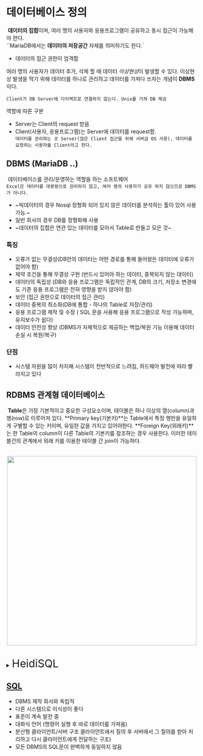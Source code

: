 # 데이터베이스 정의
&nbsp;**데이터의 집합**이며, 여러 명의 사용자와 응용프로그램이 공유하고 동시 접근이 가능해야 한다.<br>
``MariaDB에서는 **데이터의 저장공간** 자체를 의미하기도 한다.`
+ 데이터의 접근 권한이 엄격함 <br>


여러 명의 사용자가 데이터 추가, 삭제 할 때 데이터 *이상현상*이 발생할 수 있다. 이상현상 발생을 막기 위해 데이터를 하나로 관리하고 데이터를 가져다 쓰자는 개념이 **DBMS**이다.<br>

`Client가 DB Server에 다이렉트로 연결하지 않는다. Unix를 거쳐 DB 제공`

역할에 따른 구분
- Server는 Client의 request 받음
- Client(사용자, 응용프로그램)는 Server에 데이터를 request함.<br>
`데이터를 관리하는 곳 Server(많은 Client 접근을 위해 서버급 OS 사용), 데이터를 요청하는 사용자를 Client라고 한다.`


## DBMS (MariaDB ..)
&nbsp;데이터베이스를 관리/운영하는 역할을 하는 소프트웨어<br>
`Excel은 데이터를 대용량으로 관리하지 않고, 여러 명의 사용자가 공유 하지 않으므로 DBMS가 아니다.`

+ ~빅데이터의 경우 Nosql 정형화 되어 있지 않은 데이터를 분석하는 툴이 있어 사용가능.~
+ 일반 회사의 경우 DB를 정형화해 사용
+ ~데이터의 집합은 연관 있는 데이터를 모아서 Table로 만들고 모은 것~

### 특징
- 오류가 없는 무결성(DB안의 데이터는 어떤 경로를 통해 들어왔든 데이터에 오류가 없어야 함)
- 제약 조건을 통해 무결성 구현 (반드시 있어야 하는 데이터, 중복되지 않는 데이터)
- 데이터의 독립성 (DB와 응용 프로그램은 독립적인 관계, DB의 크기, 저장소 변경에도 기존 응용 프로그램은 전혀 영향을 받지 않아야 함)
- 보안 (접근 권한으로 데이터의 접근 관리)
- 데이터 중복의 최소화(DB에 통합 - 하나의 Table로 저장/관리)
- 응용 프로그램 제작 및 수정 ( SQL 문을 사용해 응용 프로그램으로 작성 가능하며, 유지보수가 쉽다)
- 데이터 안전성 향상 (DBMS가 자체적으로 제공하는 백업/복원 기능 이용해 데이터 손실 시 복원/복구)

### 단점
- 시스템 자원을 많이 차지해 시스템이 전반적으로 느려짐, 하드웨어 발전에 따라 빨라지고 있다

## RDBMS 관계형 데이터베이스
&nbsp;**Table**은 가장 기본적이고 중요한 구성요소이며, 테이블은 하나 이상의 열(column)과 행(row)로 이루어져 있다.&nbsp;**Primary key(기본키)**는 Table에서 특정 행만을 유일하게 구별할 수 있는 키이며, 유일한 값을 가지고 있어야한다.&nbsp;**Foreign Key(외래키)**는 한 Table의 column이 다른 Table의 기본키를 참조하는 경우 사용한다. 이러한 테이블간의 관계에서 외래 키를 이용한 테이블 간 join이 가능하다.<br><br>
<p align="center"><img src="https://img1.daumcdn.net/thumb/R1280x0/?scode=mtistory2&fname=https%3A%2F%2Fblog.kakaocdn.net%2Fdn%2Fdthgnu%2Fbtsc1vzNtqf%2FcdntQvkYPIAjkxXij6wF7K%2Fimg.png" width="500" height="500"></p><br>

<details>
<summary> <span style="font-size:200%">HeidiSQL</span></summary>

<!--summary 아래 빈칸 공백 두고 내용을 적는공간-->
<br>하이디SQL은 여러 종류의 DBMS를 하나의 Tool로 관리하고 편집할 수 있으며, DBMS가 아닌 DB 관리 도구이다. (MariaDB, MySQL, Microsoft SQL, PostgreSQL, SQLite 등의 데이터베이스 시스템을 실행하는 컴퓨터에 접속해 데이터 구조를 보고 편집할 수 있다.

</details> 

## [SQL](https://github.com/JeHa-An/KOSTA/blob/main/database/SQL.md)
- DBMS 제작 회사와 독립적
- 다른 시스템으로 이식성이 좋다
- 표준이 계속 발전 중
- 대화식 언어 (명령어 실행 후 바로 데이터를 가져옴)
- 분산형 클라이언트/서버 구조 클라이언트에서 질의 후 서버에서 그 질의를 받아 처리하고 다시 클라이언트에게 전달하는 구조)
- 모든 DBMS의 SQL문이 완벽하게 동일하지 않음

